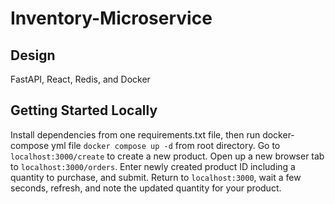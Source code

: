 # Inventory-Microservice

## Design

FastAPI, React, Redis, and Docker

## Getting Started Locally

Install dependencies from one requirements.txt file, then run docker-compose yml file `docker compose up -d` from root directory.
Go to `localhost:3000/create` to create a new product. Open up a new browser tab to `localhost:3000/orders`. Enter newly created product ID including a quantity to purchase, and submit. Return to `localhost:3000`, wait a few seconds, refresh, and note the updated quantity for your product.
